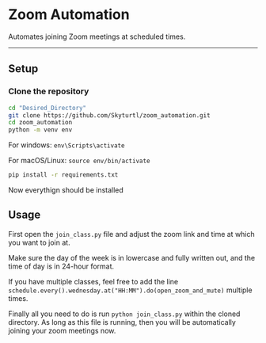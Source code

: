 # Zoom Automation

Automates joining Zoom meetings at scheduled times.

---

## Setup

### Clone the repository
```bash
cd "Desired_Directory"
git clone https://github.com/Skyturtl/zoom_automation.git
cd zoom_automation
python -m venv env
```

For windows:
```env\Scripts\activate```

For macOS/Linux:
```source env/bin/activate```

```bash
pip install -r requirements.txt
```

Now everythign should be installed

## Usage
First open the `join_class.py` file and adjust the zoom link and time at which you want to join at. 

Make sure the day of the week is in lowercase and fully written out, and the time of day is in 24-hour format. 

If you have multiple classes, feel free to add the line `schedule.every().wednesday.at("HH:MM").do(open_zoom_and_mute)` multiple times. 

Finally all you need to do is run 
`python join_class.py` within the cloned directory. As long as this file is running, then you will be automatically joining your zoom meetings now.
